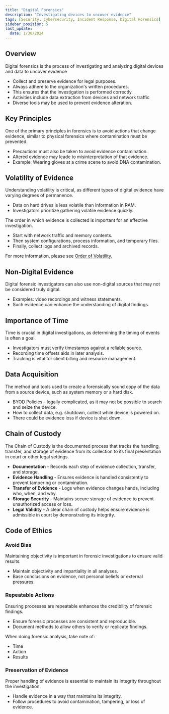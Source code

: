 ```yaml
---
title: "Digital Forensics"
description: "Investigating devices to uncover evidence"
tags: [Security, Cybersecurity, Incident Response, Digital Forensics]
sidebar_position: 5
last_update:
  date: 1/30/2024
---
```



## Overview

Digital forensics is the process of investigating and analyzing digital devices and data to uncover evidence 

- Collect and preserve evidence for legal purposes.
- Always adhere to the organization's written procedures.
- This ensures that the investigation is performed correctly.
- Activities include data extraction from devices and network traffic 
- Diverse tools may be used to prevent evidence alteration.

## Key Principles

One of the primary principles in forensics is to avoid actions that change evidence, similar to physical forensics where contamination must be prevented.

- Precautions must also be taken to avoid evidence contamination.
- Altered evidence may leade to misinterpretation of that evidence.
- Example: Wearing gloves at a crime scene to avoid DNA contamination.

## Volatility of Evidence

Understanding volatility is critical, as different types of digital evidence have varying degrees of permanence.

- Data on hard drives is less volatile than information in RAM.
- Investigators prioritize gathering volatile evidence quickly.

The order in which evidence is collected is important for an effective investigation.

- Start with network traffic and memory contents.
- Then system configurations, process information, and temporary files.
- Finally, collect logs and archived records.

For more information, please see [Order of Volatility.](/docs/005-Cybersecurity/010-Digital-Forensics/010-Data-Collection.md#order-of-volatility)

## Non-Digital Evidence

Digital forensic investigators can also use non-digital sources that may not be considered truly digital.

- Examples: video recordings and witness statements.
- Such evidence can enhance the understanding of digital findings.

## Importance of Time

Time is crucial in digital investigations, as determining the timing of events is often a goal.

- Investigators must verify timestamps against a reliable source.
- Recording time offsets aids in later analysis.
- Tracking is vital for client billing and resource management.


## Data Acquisition 

The method and tools used to create a forensically sound copy of the data from a source device, such as system memory or a hard disk.

- BYOD Policies - legally complicated, as it may not be possible to search and seize the device.
- How to collect data, e.g. shutdown, collect while device is powered on.
- There could be evidence loss if device is shut down.

## Chain of Custody

The Chain of Custody is the documented process that tracks the handling, transfer, and storage of evidence from its collection to its final presentation in court or other legal settings. 

- **Documentation** - Records each step of evidence collection, transfer, and storage.
- **Evidence Handling** - Ensures evidence is handled consistently to prevent tampering or contamination.
- **Transfer of Evidence** - Logs when evidence changes hands, including who, when, and why.
- **Storage Security** - Maintains secure storage of evidence to prevent unauthorized access or loss.
- **Legal Validity** - A clear chain of custody helps ensure evidence is admissible in court by demonstrating its integrity.

## Code of Ethics 

### Avoid Bias

Maintaining objectivity is important in forensic investigations to ensure valid results.

- Maintain objectivity and impartiality in all analyses.
- Base conclusions on evidence, not personal beliefs or external pressures.

### Repeatable Actions

Ensuring processes are repeatable enhances the credibility of forensic findings.

- Ensure forensic processes are consistent and reproducible.
- Document methods to allow others to verify or replicate findings.

When doing forensic analysis, take note of:

- Time 
- Action
- Results

### Preservation of Evidence

Proper handling of evidence is essential to maintain its integrity throughout the investigation.

- Handle evidence in a way that maintains its integrity.
- Follow procedures to avoid contamination, tampering, or loss of evidence.



